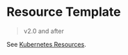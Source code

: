 # Resource Template

> v2.0 and after

See [Kubernetes Resources](walk-through/kubernetes-resources.md).

